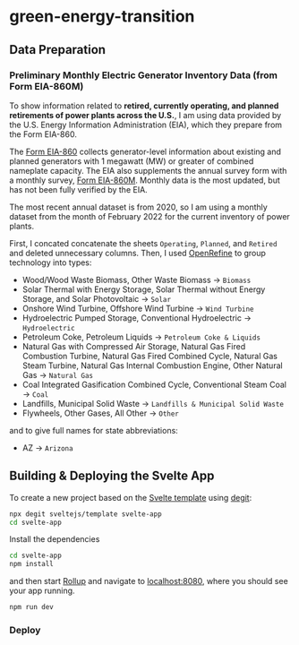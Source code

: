 # green-energy-transition

## Data Preparation

### Preliminary Monthly Electric Generator Inventory Data (from Form EIA-860M)

To show information related to **retired, currently operating, and planned retirements of power plants across the U.S.**, I am using data provided by the U.S. Energy Information Administration (EIA), which they prepare from the Form EIA-860.

The [Form EIA-860](https://www.eia.gov/electricity/data/eia860) collects generator-level information about existing and planned generators with 1 megawatt (MW) or greater of combined nameplate capacity. The EIA also supplements the annual survey form with a monthly survey, [Form EIA-860M](https://www.eia.gov/electricity/data/eia860m/). Monthly data is the most updated, but has not been fully verified by the EIA.

The most recent annual dataset is from 2020, so I am using a monthly dataset from the month of February 2022 for the current inventory of power plants.

First, I concated concatenate the sheets `Operating`, `Planned`, and `Retired` and deleted unnecessary columns. Then, I used [OpenRefine](https://openrefine.org/download.html) to group technology into types:

- Wood/Wood Waste Biomass, Other Waste Biomass &rarr; `Biomass`
- Solar Thermal with Energy Storage, Solar Thermal without Energy Storage, and Solar Photovoltaic &rarr; `Solar`
- Onshore Wind Turbine, Offshore Wind Turbine &rarr; `Wind Turbine`
- Hydroelectric Pumped Storage, Conventional Hydroelectric &rarr; `Hydroelectric`
- Petroleum Coke, Petroleum Liquids &rarr; `Petroleum Coke & Liquids`
- Natural Gas with Compressed Air Storage, Natural Gas Fired Combustion Turbine, Natural Gas Fired Combined Cycle, Natural Gas Steam Turbine, Natural Gas Internal Combustion Engine, Other Natural Gas &rarr; `Natural Gas`
- Coal Integrated Gasification Combined Cycle, Conventional Steam Coal &rarr; `Coal`
- Landfills, Municipal Solid Waste &rarr; `Landfills & Municipal Solid Waste`
- Flywheels, Other Gases, All Other &rarr; `Other`

and to give full names for state abbreviations:

- AZ &rarr; `Arizona`

## Building & Deploying the Svelte App

To create a new project based on the [Svelte template](https://github.com/sveltejs/template) using [degit](https://github.com/Rich-Harris/degit):

```bash
npx degit sveltejs/template svelte-app
cd svelte-app
```

Install the dependencies

```bash
cd svelte-app
npm install
```

and then start [Rollup](https://rollupjs.org) and navigate to [localhost:8080](http://localhost:8080), where you should see your app running.

```bash
npm run dev
```

### Deploy
